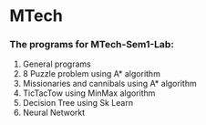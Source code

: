 # MTech

### The programs for MTech-Sem1-Lab:

1. General programs
2. 8 Puzzle problem using A\* algorithm
3. Missionaries and cannibals using A\* algorithm
4. TicTacTow using MinMax algorithm
5. Decision Tree using Sk Learn
6. Neural Networkt
